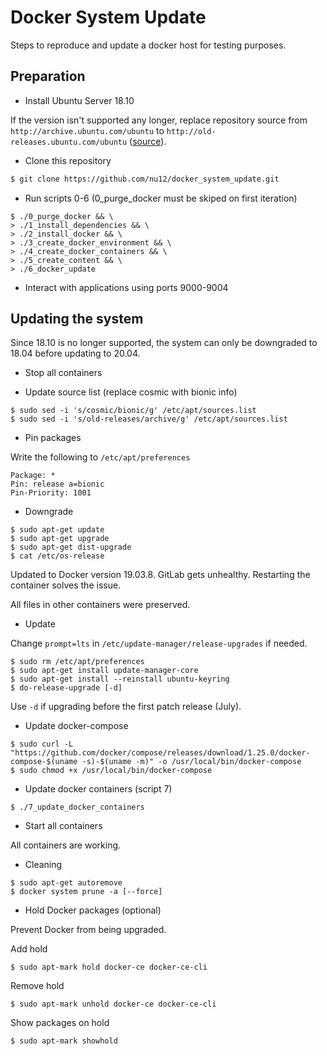 # Docker System Update
Steps to reproduce and update a docker host for testing purposes.


## Preparation

 * Install Ubuntu Server 18.10

If the version isn't supported any longer, replace repository source from `http://archive.ubuntu.com/ubuntu` to `http://old-releases.ubuntu.com/ubuntu` ([source](https://superuser.com/questions/1527250/apt-update-error-with-ubuntu-18-10-cosmic-version)).

 * Clone this repository

```bash
$ git clone https://github.com/nu12/docker_system_update.git
```

 * Run scripts 0-6 (0_purge_docker must be skiped on first iteration)

```shell
$ ./0_purge_docker && \
> ./1_install_dependencies && \
> ./2_install_docker && \
> ./3_create_docker_environment && \
> ./4_create_docker_containers && \
> ./5_create_content && \
> ./6_docker_update
```
 * Interact with applications using ports 9000-9004

## Updating the system

Since 18.10 is no longer supported, the system can only be downgraded to 18.04 before updating to 20.04.

 * Stop all containers

 * Update source list (replace cosmic with bionic info)
```shell
$ sudo sed -i 's/cosmic/bionic/g' /etc/apt/sources.list
$ sudo sed -i 's/old-releases/archive/g' /etc/apt/sources.list
```

 * Pin packages

Write the following to `/etc/apt/preferences`
```
Package: *
Pin: release a=bionic
Pin-Priority: 1001
```

 * Downgrade
```shell
$ sudo apt-get update
$ sudo apt-get upgrade
$ sudo apt-get dist-upgrade
$ cat /etc/os-release
```

Updated to Docker version 19.03.8. GitLab gets unhealthy. Restarting the container solves the issue.

All files in other containers were preserved.

 * Update

Change `prompt=lts` in `/etc/update-manager/release-upgrades` if needed.

```shell
$ sudo rm /etc/apt/preferences
$ sudo apt-get install update-manager-core
$ sudo apt-get install --reinstall ubuntu-keyring
$ do-release-upgrade [-d]
```

Use `-d` if upgrading before the first patch release (July).

 * Update docker-compose

```shell
$ sudo curl -L "https://github.com/docker/compose/releases/download/1.25.0/docker-compose-$(uname -s)-$(uname -m)" -o /usr/local/bin/docker-compose
$ sudo chmod +x /usr/local/bin/docker-compose
```

 * Update docker containers (script 7)

```shell
$ ./7_update_docker_containers
```

 * Start all containers

All containers are working.

 * Cleaning
```shell
$ sudo apt-get autoremove
$ docker system prune -a [--force]
```

 * Hold Docker packages (optional)

Prevent Docker from being upgraded. 

Add hold

```shell
$ sudo apt-mark hold docker-ce docker-ce-cli
```

Remove hold

```shell
$ sudo apt-mark unhold docker-ce docker-ce-cli
```

Show packages on hold

```shell
$ sudo apt-mark showhold
```
